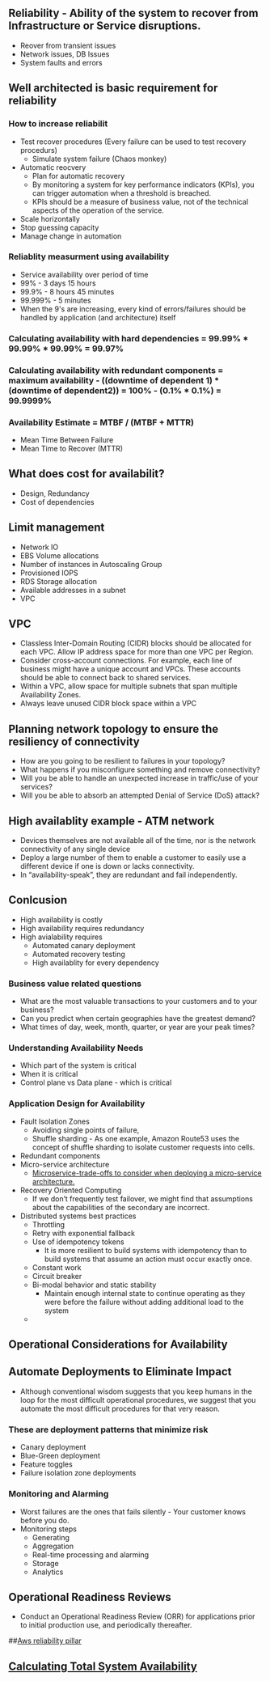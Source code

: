 ## Reliability - Ability of the system to recover from Infrastructure or Service disruptions.
  * Reover from transient issues
  * Network issues, DB Issues
  * System faults and errors

## Well architected is basic requirement for reliability

### How to increase reliabilit
* Test recover procedures (Every failure can be used to test recovery procedurs)
  * Simulate system failure (Chaos monkey)
* Automatic reocvery  
  * Plan for automatic recovery
  * By monitoring a system for key performance indicators (KPIs), you can trigger automation when a threshold is breached.
  * KPIs should be a measure of business value, not of the technical aspects of the operation of the service.  
* Scale horizontally
* Stop guessing capacity
* Manage change in automation


### Reliablity measurment using availability
* Service availability over period of time
* 99% - 3 days 15 hours
* 99.9% - 8 hours 45 minutes
* 99.999% - 5 minutes
* When the 9's are increasing, every kind of errors/failures should be handled by application (and architecture) itself


### Calculating availability with hard dependencies = 99.99% * 99.99% * 99.99% = 99.97%
### Calculating availability with redundant components = maximum availability - ((downtime of dependent 1) * (downtime of dependent2)) = 100% - (0.1% * 0.1%) = 99.9999%
### Availability Estimate = MTBF / (MTBF + MTTR)
  * Mean Time Between Failure 
  * Mean Time to Recover (MTTR)
## What does cost for availabilit?
  * Design, Redundancy
  * Cost of dependencies
## Limit management
  * Network IO
  * EBS Volume allocations
  * Number of instances in Autoscaling Group
  * Provisioned IOPS
  * RDS Storage allocation
  * Available addresses in a subnet
  * VPC

## VPC

* Classless Inter-Domain Routing (CIDR) blocks should be allocated for each VPC. Allow IP address space for more than one VPC per Region.
* Consider cross-account connections. For example, each line of business might have a unique account and VPCs. These accounts should be able to connect back to shared services.
* Within a VPC, allow space for multiple subnets that span multiple Availability Zones.
* Always leave unused CIDR block space within a VPC

## Planning network topology to ensure the resiliency of connectivity

* How are you going to be resilient to failures in your topology?
* What happens if you misconfigure something and remove connectivity?
* Will you be able to handle an unexpected increase in traffic/use of your services?
* Will you be able to absorb an attempted Denial of Service (DoS) attack?



## High availablity example - ATM network
* Devices themselves are not available all of the time, nor is the network connectivity of any single device
* Deploy a large number of them to enable a customer to easily use a different device if one is down or lacks connectivity.
* In “availability-speak”, they are redundant and fail independently.


## Conlcusion

* High availability is costly
* High availability requires redundancy
* High avialability requires
  * Automated canary deployment
  * Automated recovery testing
  * High availablity for every dependency

### Business value related questions

  * What are the most valuable transactions to your customers and to your business?
  * Can you predict when certain geographies have the greatest demand?
  * What times of day, week, month, quarter, or year are your peak times?


### Understanding Availability Needs


  * Which part of the system is critical
  * When it is critical
  * Control plane vs Data plane - which is critical


### Application Design for Availability  

* Fault Isolation Zones
  * Avoiding single points of failure,
  * Shuffle sharding - As one example, Amazon Route53 uses the concept of shuffle sharding to isolate customer requests into cells.
* Redundant components
* Micro-service architecture
  * [Microservice-trade-offs to consider when deploying a micro-service architecture.](https://martinfowler.com/articles/microservice-trade-offs.html])
* Recovery Oriented Computing
  * If we don’t frequently test failover, we might find that assumptions about the capabilities of the secondary are incorrect.
* Distributed systems best practices
  * Throttling
  * Retry with exponential fallback
  * Use of idempotency tokens
    * It is more resilient to build systems with idempotency than to build systems that assume an action must occur exactly once.
  * Constant work
  * Circuit breaker
  * Bi-modal behavior and static stability
    * Maintain enough internal state to continue operating as they were before the failure without adding additional load to the system
  * 

## Operational Considerations for Availability
## Automate Deployments to Eliminate Impact
  * Although conventional wisdom suggests that you keep humans in the loop for the most difficult operational procedures, we suggest that you automate the most difficult procedures for that very reason.
### These are deployment patterns that minimize risk
  * Canary deployment
  *  Blue-Green deployment
  * Feature toggles
  *  Failure isolation zone deployments


### Monitoring and Alarming

  * Worst failures are the ones that fails silently - Your customer knows before you do.
  * Monitoring steps
    * Generating
    * Aggregation
    * Real-time processing and alarming
    * Storage
    * Analytics

## Operational Readiness Reviews

* Conduct an Operational Readiness Review (ORR) for applications prior to initial production use, and periodically thereafter.


##[Aws reliability pillar](https://d1.awsstatic.com/whitepapers/architecture/AWS-Reliability-Pillar.pdf)
## [Calculating Total System Availability](https://www.delaat.net/rp/2013-2014/p17/report.pdf)